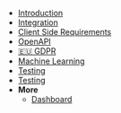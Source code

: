 <!-- docs/_sidebar.md -->

* [Introduction](/)
* [Integration](install.md)
* [Client Side Requirements](client.md)
* [OpenAPI](openapi.md)
* [🇪🇺 GDPR](gdpr.md)
* [Machine Learning](ml.md)
* [Testing](testing.md)
* [Testing](testing.md)
* **More**
  * [Dashboard](https://www.captcha.eu/dashboard)
